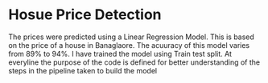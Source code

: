 # Hosue Price Detection
The prices were predicted using a Linear Regression Model. This is based on the price of a house in Banaglaore. The acuuracy of this model varies from  89% to 94%.
I have trained the model using Train test split. At everyline the purpose of the code is defined for better understanding of the steps in the pipeline taken to build the model 
